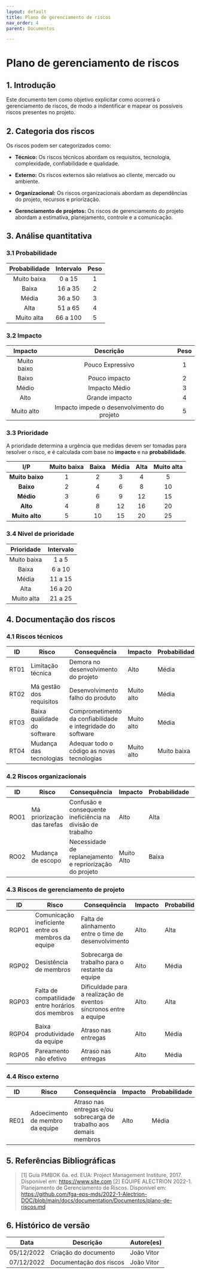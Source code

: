 ```yaml
---
layout: default
title: Plano de gerenciamento de riscos
nav_order: 4
parent: Documentos

---
```


# Plano de gerenciamento de riscos


## 1. Introdução
Este documento tem como objetivo explicitar como ocorrerá o gerenciamento de riscos, de modo a indentificar e mapear os possíveis riscos presentes no projeto.

## 2. Categoria dos riscos

Os riscos podem ser categorizados como:

- **Técnico:** Os riscos técnicos abordam os requisitos, tecnologia, complexidade, confiabilidade e qualidade.

- **Externo:** Os riscos externos são relativos ao cliente, mercado ou ambiente.

- **Organizacional:** Os riscos organizacionais abordam as dependências do projeto, recursos e priorização.

- **Gerenciamento de projetos:** Os riscos de gerenciamento do projeto abordam a estimativa, planejamento, controle e a comunicação.


## 3. Análise quantitativa

### 3.1 Probabilidade

| Probabilidade | Intervalo | Peso |
| :-----------: | :-------: | :--: |
|  Muito baixa  | 0 a 15    |  1   |
|     Baixa     | 16 a 35   |  2   |
|     Média     | 36 a 50   |  3   |
|     Alta      | 51 a 65   |  4   |
|  Muito alta   | 66 a 100  |  5   |

### 3.2 Impacto

|   Impacto   |                  Descrição                  | Peso |
| :---------: | :-----------------------------------------: | :--: |
| Muito baixo |              Pouco Expressivo               |  1   |
|    Baixo    |                Pouco impacto                |  2   |
|    Médio    |                Impacto Médio                |  3   |
|    Alto     |               Grande impacto                |  4   |
| Muito alto  | Impacto impede o desenvolvimento do projeto |  5   |

### 3.3 Prioridade

A prioridade determina a urgência que medidas devem ser tomadas para resolver o risco, e é calculada com base no **impacto** e na **probabilidade**.

|       I/P       | **Muito baixa** | **Baixa** | **Média** | **Alta** | **Muito alta** |
| :-------------: | :-------------: | :-------: | :-------: | :------: | :------------: |
| **Muito baixo** |        1        |     2     |     3     |     4    |        5       |
|    **Baixo**    |        2        |     4     |     6     |     8    |       10       |
|    **Médio**    |        3        |     6     |     9     |    12    |       15       |
|    **Alto**     |        4        |     8     |    12     |    16    |       20       |
| **Muito alto**  |        5        |    10     |    15     |    20    |       25       |

### 3.4 Nível de prioridade

| Prioridade  | Intervalo |
| :---------: | :-------: |
| Muito baixa |   1 a 5   |
|    Baixa    |  6 a 10   |
|    Média    |  11 a 15  |
|    Alta     |  16 a 20  |
| Muito alta  |  21 a 25  |


## 4. Documentação dos riscos

### 4.1 Riscos técnicos

| ID | Risco | Consequência | Impacto | Probabilidade | Prioridade |
| -- | ----- | ------------ | ------- | ------------- | ---------- |
| RT01 | Limitação técnica | Demora no desenvolvimento do projeto | Alto | Média | Média |
| RT02 | Má gestão dos requisitos | Desenvolvimento falho do produto | Muito alto | Média | Média |
| RT03 | Baixa qualidade do software | Comprometimento da confiabilidade e integridade do software | Muito alto | Média | Média |
| RT04 | Mudança das tecnologias | Adequar todo o código as novas tecnologias | Muito alto | Muito baixa | Muito baixa |

### 4.2 Riscos organizacionais

| ID | Risco | Consequência | Impacto | Probabilidade | Prioridade |
| -- | ----- | ------------ | ------- | ------------- | ---------- |
| RO01 | Má priorização das tarefas  | Confusão e consequente ineficiência na divisão de trabalho | Alto | Alta | Alta |
| RO02 | Mudança de escopo | Necessidade de replanejamento e repriorização do projeto | Muito Alto | Baixa | Baixa |

### 4.3 Riscos de gerenciamento de projeto 

| ID | Risco | Consequência | Impacto | Probabilidade | Prioridade |
| -- | ----- | ------------ | ------- | ------------- | ---------- |
| RGP01 | Comunicação ineficiente entre os membros da equipe | Falta de alinhamento entre o time de desenvolvimento | Alto | Alta | Alta |
| RGP02 | Desistência de membros | Sobrecarga de trabalho para o restante da equipe | Alto | Média | Média |
| RGP03 | Falta de compatilidade entre horários dos membros | Dificuldade para a realização de eventos síncronos entre a equipe | Alto | Alta | Alta |
| RGP04 | Baixa produtividade da equipe | Atraso nas entregas | Alto | Média | Média |
| RGP05 | Pareamento não efetivo | Atraso nas entregas | Alto | Média | Média |


### 4.4 Risco externo

| ID | Risco | Consequência | Impacto | Probabilidade | Prioridade |
| -- | ----- | ------------ | ------- | ------------- | ---------- |
| RE01 | Adoecimento de membro da equipe | Atraso nas entregas e/ou sobrecarga de trabalho aos demais membros | Alto | Média | Média | 


## 5. Referências Bibliográficas

<!-- Referências enumeradas-->

> [1] Guia PMBOK 6a. ed. EUA: Project Management Institure, 2017. Disponível em: https://www.site.com
> [2] EQUIPE ALECTRION 2022-1. Planejamento de Gerenciamento de Riscos. Disponível em: https://github.com/fga-eps-mds/2022-1-Alectrion-DOC/blob/main/docs/documentation/Documentos/plano-de-riscos.md


## 6. Histórico de versão

|**Data**|**Descrição**|**Autore(es)**|
|--------|-------------|--------------|
| 05/12/2022 | Criação do documento | João Vitor |
| 07/12/2022 | Documentação dos riscos | João Vitor |